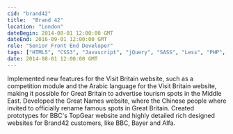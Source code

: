 ```yaml
---
cid: "brand42"
title:  "Brand 42"
location: "London"
dateBegin: 2014-08-01 12:00:00 GMT
dateEnd: 2016-09-01 12:00:00 GMT
role: "Senior Front End Developer"
tags: ["HTML5", "CSS3", "Javascript", "jQuery", "SASS", "Less", "PHP", "Node JS", "Grunt", "Compass", "BEM Notation", "ReactJS"]
date: 2014-08-01 12:00:00 GMT
---
```

Implemented new features for the Visit Britain website, such as a competition module and the Arabic language for the Visit Britain website, making it possible for Great Britain to advertise tourism spots in the Middle East. Developed the Great Names website, where the Chinese people where invited to officially rename famous spots in Great Britain. Created prototypes for BBC's TopGear website and highly detailed rich designed websites for Brand42 customers, like BBC, Bayer and Alfa.